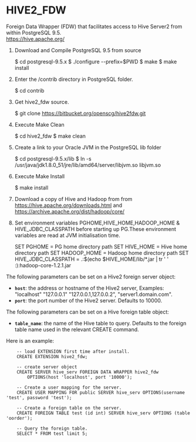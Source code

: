 HIVE2_FDW
========

Foreign Data Wrapper (FDW) that facilitates access to Hive Server2 from within PostgreSQL 9.5.                   
https://hive.apache.org/

1) Download and Compile PostgreSQL 9.5 from source

    $ cd postgresql-9.5.x
    $ ./configure --prefix=$PWD
    $ make
    $ make install

2) Enter the /contrib directory in PostgreSQL folder.

    $ cd contrib

3) Get hive2_fdw source.

    $ git clone https://bitbucket.org/openscg/hive2fdw.git

4) Execute Make Clean

    $ cd hive2_fdw
    $ make clean

5) Create a link to your Oracle JVM in the PostgreSQL lib folder

    $ cd postgresql-9.5.x/lib
    $ ln -s /usr/java/jdk1.8.0_51/jre/lib/amd64/server/libjvm.so libjvm.so

6) Execute Make Install 

    $ make install
    
7) Download a copy of Hive and Hadoop from
   from https://hive.apache.org/downloads.html and https://archive.apache.org/dist/hadoop/core/


8) Set environment variables PGHOME,HIVE_HOME,HADOOP_HOME & HIVE_JDBC_CLASSPATH before starting up PG.These      environment variables are read at JVM initialisation time.

    SET PGHOME = PG home directory path
    SET HIVE_HOME = Hive home directory path
    SET HADOOP_HOME = Hadoop home directory path
    SET HIVE_JDBC_CLASSPATH = .:$(echo $HIVE_HOME/lib/*.jar |  tr ' ' :):hadoop-core-1.2.1.jar 

 The following parameters can be set on a Hive2 foreign server
object:

  * **`host`**: the address or hostname of the Hive2 server, Examples: "localhost" "127.0.0.1" "127.0.0.1,127.0.0.2", "server1.domain.com".
  * **`port`**: the port number of the Hive2 server. Defaults to 10000.
  

The following parameters can be set on a Hive foreign table object:

  * **`table_name`**: the name of the Hive table to query.  Defaults to the foreign table name used in the relevant CREATE command.

Here is an example:

```
	-- load EXTENSION first time after install.
	CREATE EXTENSION hive2_fdw;

	-- create server object
	CREATE SERVER hive_serv FOREIGN DATA WRAPPER hive2_fdw
		OPTIONS(host 'localhost', port '10000');

	-- Create a user mapping for the server.
	CREATE USER MAPPING FOR public SERVER hive_serv OPTIONS(username 'test', password 'test');

	-- Create a foreign table on the server.
	CREATE FOREIGN TABLE test (id int) SERVER hive_serv OPTIONS (table 'oorder');

	-- Query the foreign table.
	SELECT * FROM test limit 5;
